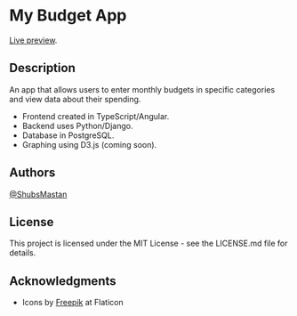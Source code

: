 # My Budget App

[Live preview](https://shubsmastan-my-budget-app.netlify.app).

## Description

An app that allows users to enter monthly budgets in specific categories and view data about their spending.

- Frontend created in TypeScript/Angular.
- Backend uses Python/Django.
- Database in PostgreSQL.
- Graphing using D3.js (coming soon).

## Authors

[@ShubsMastan](https://github.com/shubsmastan)

## License

This project is licensed under the MIT License - see the LICENSE.md file for details.

## Acknowledgments

- Icons by [Freepik](https://www.flaticon.com/free-icons/idea) at Flaticon

<!-- To Do:

- Allow ability to enter/edit/delete entry data for specific months
- Allow abiity to edit a category name
- For above, use category component to show forms when required ...
- Add appropriate functions into the dashboard service
- Style category component further
- Add graphs to show last 12 months spending (bar or line or choice?) -->
